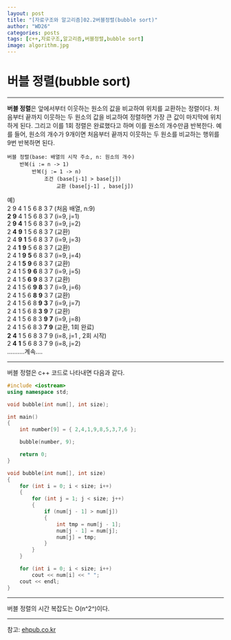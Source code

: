 ```yaml
---
layout: post
title: "[자료구조와 알고리즘]02.2버블정렬(bubble sort)"
author: "WD26"
categories: posts
tags: [c++,자료구조,알고리즘,버블정렬,bubble sort]
image: algorithm.jpg
---
```


# 버블 정렬(bubble sort)

- - -

**버블 정렬**은 앞에서부터 이웃하는 원소의 값을 비교하여 위치를 교환하는 정렬이다. 처음부터 끝까지 이웃하는 두 원소의 값을 비교하여 정렬하면 가장 큰 값이 마지막에 위치하게 된다. 그리고 이를 1회 정렬은 완료했다고 하며 이를 원소의 개수만큼 반복한다. 예를 들어, 원소의 개수가 9개이면 처음부터 끝까지 이웃하는 두 원소를 비교하는 행위를 9번 반복하면 된다.

```
버블 정렬(base: 배열의 시작 주소, n: 원소의 개수)
	반복(i := n -> 1)
    	반복(j := 1 -> n)
        	조건 (base[j-1] > base[j])
            	교환 (base[j-1] , base[j])
```

예)  
2 9 4 1 5 6 8 3 7 (처음 배열, n:9)  
**2** **9** 4 1 5 6 8 3 7 (i=9, j=1)  
2 **9** **4** 1 5 6 8 3 7 (i=9, j=2)  
2 **4** **9** 1 5 6 8 3 7 (교환)  
2 4 **9** **1** 5 6 8 3 7 (i=9, j=3)  
2 4 **1** **9** 5 6 8 3 7 (교환)  
2 4 1 **9** **5** 6 8 3 7 (i=9, j=4)  
2 4 1 **5** **9** 6 8 3 7 (교환)  
2 4 1 5 **9** **6** 8 3 7 (i=9, j=5)  
2 4 1 5 **6** **9** 8 3 7 (교환)  
2 4 1 5 6 **9** **8** 3 7 (i=9, j=6)  
2 4 1 5 6 **8** **9** 3 7 (교환)  
2 4 1 5 6 8 **9** **3** 7 (i=9, j=7)  
2 4 1 5 6 8 **3** **9** 7 (교환)  
2 4 1 5 6 8 3 **9** **7** (i=9, j=8)  
2 4 1 5 6 8 3 **7** **9** (교환, 1회 완료)  
**2** **4** 1 5 6 8 3 7 9 (i=8, j=1 , 2회 시작)  
2 **4** **1** 5 6 8 3 7 9 (i=8, j=2)  
..........계속....  

- - -

버블 정렬은 c++ 코드로 나타내면 다음과 같다.

```cpp
#include <iostream>
using namespace std;

void bubble(int num[], int size);

int main()
{
	int number[9] = { 2,4,1,9,8,5,3,7,6 };

	bubble(number, 9);

	return 0;
}

void bubble(int num[], int size)
{
	for (int i = 0; i < size; i++)
	{
		for (int j = 1; j < size; j++)
		{
			if (num[j - 1] > num[j])
			{
				int tmp = num[j - 1];
				num[j - 1] = num[j];
				num[j] = tmp;
			}
		}
	}

	for (int i = 0; i < size; i++)
		cout << num[i] << " ";
	cout << endl;
}
```

- - -

버블 정렬의 시간 복잡도는 O(n^2^)이다.


- - -

참고: [ehpub.co.kr](http://ehpub.co.kr/2-2-%EA%B1%B0%ED%92%88-%EC%A0%95%EB%A0%ACbubble-sort/)
